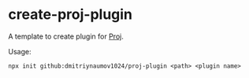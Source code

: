 # create-proj-plugin

A template to create plugin for [Proj](https://github.com/dmitriynaumov1024/proj).
 
Usage:

```
npx init github:dmitriynaumov1024/proj-plugin <path> <plugin name>
```


